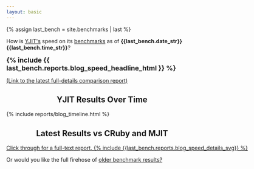 ```yaml
---
layout: basic
---
```


{% assign last_bench = site.benchmarks | last %}

How is [YJIT's](https://github.com/Shopify/yjit) speed on its [benchmarks](https://github.com/Shopify/yjit-bench) as of <strong>{{last_bench.date_str}} {{last_bench.time_str}}</strong>?

<!-- Headlines -->
<span style="font-weight: bold; font-size: 125%">{% include {{ last_bench.reports.blog_speed_headline_html }} %}</span>

<p>
    <a href="{{ last_bench.url | relative_url }}">(Link to the latest full-details comparison report)</a>
</p>

<h2 style="text-align: center;">YJIT Results Over Time</h2>

{% include reports/blog_timeline.html %}

<h2 style="text-align: center;">Latest Results vs CRuby and MJIT</h2>

<div style="width: 800px;">
<a href="{{ last_bench.url | relative_url }}">
Click through for a full-text report.
{% include {{last_bench.reports.blog_speed_details_svg}} %}
</a>
</div>

Or would you like the full firehose of [older benchmark results?](history)
